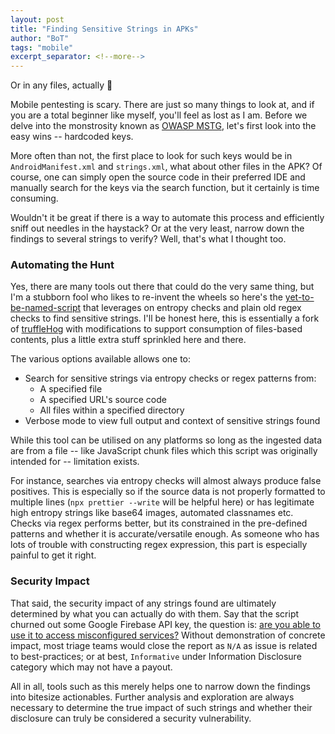 ```yaml
---
layout: post
title: "Finding Sensitive Strings in APKs"
author: "BoT"
tags: "mobile"
excerpt_separator: <!--more-->
---
```


Or in any files, actually 🙈

<!--more-->

Mobile pentesting is scary. There are just so many things to look at, and if you are a total beginner like myself, you'll feel as lost as I am. Before we delve into the monstrosity known as [OWASP MSTG](https://mobile-security.gitbook.io/mobile-security-testing-guide/), let's first look into the easy wins -- hardcoded keys.

More often than not, the first place to look for such keys would be in `AndroidManifest.xml` and `strings.xml`, what about other files in the APK? Of course, one can simply open the source code in their preferred IDE and manually search for the keys via the search function, but it certainly is time consuming.

Wouldn't it be great if there is a way to automate this process and efficiently sniff out needles in the haystack? Or at the very least, narrow down the findings to several strings to verify? Well, that's what I thought too.

### Automating the Hunt

Yes, there are many tools out there that could do the very same thing, but I'm a stubborn fool who likes to re-invent the wheels so here's the [yet-to-be-named-script](https://github.com/andreathniah/tips-and-tricks/blob/master/scripts/find-high-entropy-strings.py) that leverages on entropy checks and plain old regex checks to find sensitive strings. I'll be honest here, this is essentially a fork of [truffleHog](https://github.com/trufflesecurity/truffleHog) with modifications to support consumption of files-based contents, plus a little extra stuff sprinkled here and there.

The various options available allows one to:

- Search for sensitive strings via entropy checks or regex patterns from:
  - A specified file
  - A specified URL's source code
  - All files within a specified directory
- Verbose mode to view full output and context of sensitive strings found

While this tool can be utilised on any platforms so long as the ingested data are from a file -- like JavaScript chunk files which this script was originally intended for -- limitation exists.

For instance, searches via entropy checks will almost always produce false positives. This is especially so if the source data is not properly formatted to multiple lines (`npx prettier --write` will be helpful here) or has legitimate high entropy strings like base64 images, automated classnames etc. Checks via regex performs better, but its constrained in the pre-defined patterns and whether it is accurate/versatile enough. As someone who has lots of trouble with constructing regex expression, this part is especially painful to get it right.

### Security Impact

That said, the security impact of any strings found are ultimately determined by what you can actually do with them. Say that the script churned out some Google Firebase API key, the question is: [are you able to use it to access misconfigured services?](../2022-01-14/finding-firebase-misconfigs) Without demonstration of concrete impact, most triage teams would close the report as `N/A` as issue is related to best-practices; or at best, `Informative` under Information Disclosure category which may not have a payout.

All in all, tools such as this merely helps one to narrow down the findings into bitesize actionables. Further analysis and exploration are always necessary to determine the true impact of such strings and whether their disclosure can truly be considered a security vulnerability.
